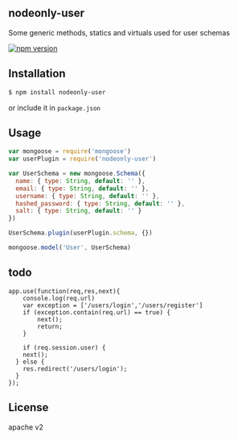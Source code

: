 ## nodeonly-user

Some generic methods, statics and virtuals used for user schemas

[![npm version](https://badge.fury.io/js/nodeonly-user.svg)](http://badge.fury.io/js/nodeonly-user)

## Installation

```sh
$ npm install nodeonly-user
```

or include it in `package.json`

## Usage

```js
var mongoose = require('mongoose')
var userPlugin = require('nodeonly-user')

var UserSchema = new mongoose.Schema({
  name: { type: String, default: '' },
  email: { type: String, default: '' },
  username: { type: String, default: '' },
  hashed_password: { type: String, default: '' },
  salt: { type: String, default: '' }
})

UserSchema.plugin(userPlugin.schema, {})

mongoose.model('User', UserSchema)
```


## todo

```
app.use(function(req,res,next){
	console.log(req.url)
	var exception = ['/users/login','/users/register']
	if (exception.contain(req.url) == true) {
		next();
		return;
	}
	
	if (req.session.user) {
    next();
  } else {
    res.redirect('/users/login');
  }
});
```


## License

apache v2
